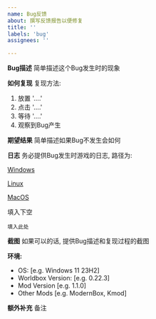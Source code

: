 ```yaml
---
name: Bug反馈
about: 撰写反馈报告以便修复
title: ''
labels: 'bug'
assignees: ''

---
```


**Bug描述**
简单描述这个Bug发生时的现象

**如何复现**
复现方法:
1. 放置 '....'
2. 点击 '....'
3. 等待 '....'
4. 观察到Bug产生

**期望结果**
简单描述如果Bug不发生会如何

**日志**
务必提供Bug发生时游戏的日志, 路径为:

[Windows](file://C:/Users/user-name/AppData/LocalLow/mkarpenko/WorldBox/Player.log)

[Linux](file:///home/user-name/.config/unity3d/mkarpenko/WorldBox/Player.log)

[MacOS](我不知道，没用过)

填入下空

``` log
填入此处
```

**截图**
如果可以的话, 提供Bug描述和复现过程的截图

**环境:**
 - OS: [e.g. Windows 11 23H2]
 - Worldbox Version: [e.g. 0.22.3]
 - Mod Version [e.g. 1.1.0]
 - Other Mods [e.g. ModernBox, Kmod]

**额外补充**
备注
